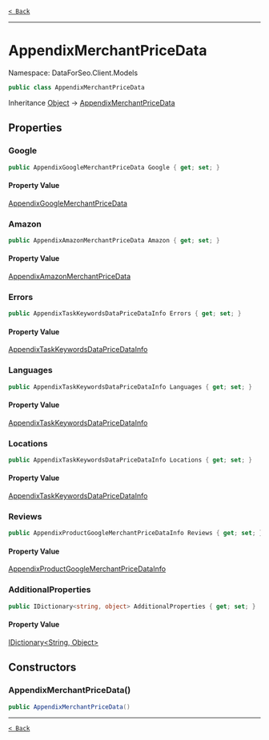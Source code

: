 [`< Back`](./)

---

# AppendixMerchantPriceData

Namespace: DataForSeo.Client.Models

```csharp
public class AppendixMerchantPriceData
```

Inheritance [Object](https://docs.microsoft.com/en-us/dotnet/api/system.object) → [AppendixMerchantPriceData](./dataforseo.client.models.appendixmerchantpricedata)

## Properties

### **Google**

```csharp
public AppendixGoogleMerchantPriceData Google { get; set; }
```

#### Property Value

[AppendixGoogleMerchantPriceData](./dataforseo.client.models.appendixgooglemerchantpricedata)<br>

### **Amazon**

```csharp
public AppendixAmazonMerchantPriceData Amazon { get; set; }
```

#### Property Value

[AppendixAmazonMerchantPriceData](./dataforseo.client.models.appendixamazonmerchantpricedata)<br>

### **Errors**

```csharp
public AppendixTaskKeywordsDataPriceDataInfo Errors { get; set; }
```

#### Property Value

[AppendixTaskKeywordsDataPriceDataInfo](./dataforseo.client.models.appendixtaskkeywordsdatapricedatainfo)<br>

### **Languages**

```csharp
public AppendixTaskKeywordsDataPriceDataInfo Languages { get; set; }
```

#### Property Value

[AppendixTaskKeywordsDataPriceDataInfo](./dataforseo.client.models.appendixtaskkeywordsdatapricedatainfo)<br>

### **Locations**

```csharp
public AppendixTaskKeywordsDataPriceDataInfo Locations { get; set; }
```

#### Property Value

[AppendixTaskKeywordsDataPriceDataInfo](./dataforseo.client.models.appendixtaskkeywordsdatapricedatainfo)<br>

### **Reviews**

```csharp
public AppendixProductGoogleMerchantPriceDataInfo Reviews { get; set; }
```

#### Property Value

[AppendixProductGoogleMerchantPriceDataInfo](./dataforseo.client.models.appendixproductgooglemerchantpricedatainfo)<br>

### **AdditionalProperties**

```csharp
public IDictionary<string, object> AdditionalProperties { get; set; }
```

#### Property Value

[IDictionary&lt;String, Object&gt;](https://docs.microsoft.com/en-us/dotnet/api/system.collections.generic.idictionary-2)<br>

## Constructors

### **AppendixMerchantPriceData()**

```csharp
public AppendixMerchantPriceData()
```

---

[`< Back`](./)
